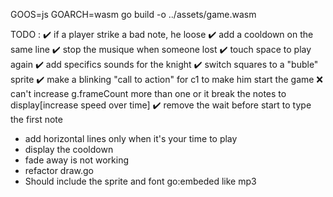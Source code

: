GOOS=js GOARCH=wasm go build -o  ../assets/game.wasm  

TODO : 
✔️ if a player strike a bad note, he loose
✔️ add a cooldown on the same line
✔️ stop the musique when someone lost
✔️ touch space to play again
✔️ add specifics sounds for the knight
✔️ switch squares to a "buble" sprite
✔️ make a blinking "call to action" for c1 to make him start the game
❌ can't increase g.frameCount more than one or it break the notes to display[increase speed over time] 
✔️ remove the wait before start to type the first note

- add horizontal lines only when it's your time to play
- display the cooldown
- fade away is not working
- refactor draw.go
- Should include the sprite and font go:embeded like mp3